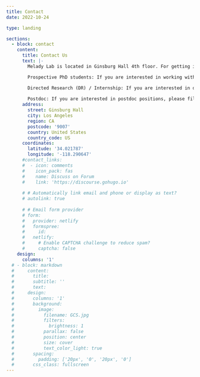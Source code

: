 ```yaml
---
title: Contact
date: 2022-10-24

type: landing

sections:
  - block: contact
    content:
      title: Contact Us
      text: |-
        Melady Lab is located in Ginsburg Hall 4th floor. For getting involved and joining us:

        Prospective PhD students: If you are interested in working with us, please include Prof. Liu’s name in your application.

        Directed Research (DR) / Internship: If you are interested in directed research/internship opportunities, please fill out the application form. [Link](https://forms.gle/nwkw3ad82fn1JZnU8)
        
        Postdoc: If you are interested in postdoc positions, please fill out the application form. [Link](https://forms.gle/WjfN2Hgn5NJKYDtF9)
      address:
        street: Ginsburg Hall
        city: Los Angeles
        region: CA
        postcode: '9007'
        country: United States
        country_code: US
      coordinates:
        latitude: '34.021787'
        longitude: '-118.290647'
      #contact_links:
      #  - icon: comments
      #    icon_pack: fas
      #    name: Discuss on Forum
      #    link: 'https://discourse.gohugo.io'
    
      # # Automatically link email and phone or display as text?
      # autolink: true
    
      # # Email form provider
      # form:
      #   provider: netlify
      #   formspree:
      #     id:
      #   netlify:
      #     # Enable CAPTCHA challenge to reduce spam?
      #     captcha: false
    design:
      columns: '1'
  # - block: markdown
  #     content:
  #       title:
  #       subtitle: ''
  #       text:
  #     design:
  #       columns: '1'
  #       background:
  #         image: 
  #           filename: GCS.jpg
  #           filters:
  #             brightness: 1
  #           parallax: false
  #           position: center
  #           size: cover
  #           text_color_light: true
  #       spacing:
  #         padding: ['20px', '0', '20px', '0']
  #       css_class: fullscreen
---
```

